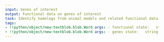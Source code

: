```yaml
---
input: Genes of interest
output: Functional data on genes of interest
task: Identify homologs from animal models and related functional data
tags:
- !!python/object/new:textblob.blob.Word args: - functional state:   string: functional   pos_tag: null
- !!python/object/new:textblob.blob.Word args: - genes state:   string: genes   pos_tag: null
---
```

